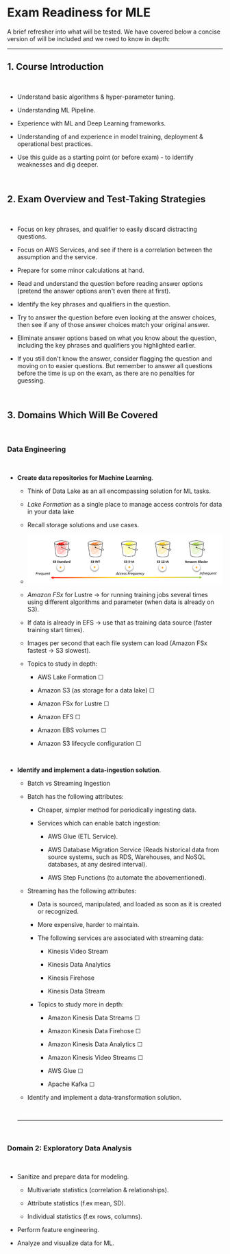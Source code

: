 # Exam Readiness for MLE

A brief refresher into what will be tested. We have covered below a concise version of will be included and we need to know in depth:

---

## 1. Course Introduction

</br>

- Understand basic algorithms & hyper-parameter tuning.

- Understanding ML Pipeline.

- Experience with ML and Deep Learning frameworks.

- Understanding of and experience in model training, deployment & operational best practices.

- Use this guide as a starting point (or before exam) - to identify weaknesses and dig deeper.

</br>

## 2. Exam Overview and Test-Taking Strategies

</br>

- Focus on key phrases, and qualifier to easily discard distracting questions.

- Focus on AWS Services, and see if there is a correlation between the assumption and the service.

- Prepare for some minor calculations at hand.

- Read and understand the question before reading answer options (pretend the answer options aren't even there at first).

- Identify the key phrases and qualifiers in the question.

- Try to answer the question before even looking at the answer choices, then see if any of those answer choices match your original answer.

- Eliminate answer options based on what you know about the question, including the key phrases and qualifiers you highlighted earlier.

- If you still don't know the answer, consider flagging the question and moving on to easier questions. But remember to answer all questions before the time is up on the exam, as there are no penalties for guessing.

</br>

## 3. Domains Which Will Be Covered

</br>

### **Data Engineering**

</br>

- **Create data repositories for Machine Learning**.

  - Think of Data Lake as an all encompassing solution for ML tasks.

  - *Lake Formation* as a single place to manage access controls for data in your data lake

  - Recall storage solutions and use cases.

  - ![S3](images/S3.png)

  - *Amazon FSx* for Lustre &rarr; for running training jobs several times using different algorithms and parameter (when data is already on S3).

  - If data is already in EFS &rarr; use that as training data source (faster training start times).

  - Images per second that each file system can load (Amazon FSx fastest &rarr; S3 slowest).

  - Topics to study in depth:

    - AWS Lake Formation &#x2610;

    - Amazon S3 (as storage for a data lake) &#x2610;

    - Amazon FSx for Lustre &#x2610;

    - Amazon EFS &#x2610;

    - Amazon EBS volumes &#x2610;

    - Amazon S3 lifecycle configuration &#x2610;

</br>

- **Identify and implement a data-ingestion solution**.

  - Batch vs Streaming Ingestion

  - Batch has the following attributes:

    - Cheaper, simpler method for periodically ingesting data.

    - Services which can enable batch ingestion:

      - AWS Glue (ETL Service).

      - AWS Database Migration Service (Reads  historical data from source systems, such as RDS, Warehouses, and NoSQL databases, at any desired interval).

      - AWS Step Functions (to automate the abovementioned).

  - Streaming has the following attributes:

    - Data is sourced, manipulated, and loaded as soon as it is created or recognized.

    - More expensive, harder to maintain.

    - The following services are associated with streaming data:

      - Kinesis Video Stream

      - Kinesis Data Analytics

      - Kinesis Firehose

      - Kinesis Data Stream

    - Topics to study more in depth:

      - Amazon Kinesis Data Streams &#x2610;

      - Amazon Kinesis Data Firehose &#x2610;

      - Amazon Kinesis Data Analytics &#x2610;

      - Amazon Kinesis Video Streams &#x2610;

      - AWS Glue &#x2610;

      - Apache Kafka &#x2610;

  - Identify and implement a data-transformation solution.

  </br>

  ---

  </br>

### **Domain 2: Exploratory Data Analysis**

</br>

- Sanitize and prepare data for modeling.

  - Multivariate statistics (correlation & relationships).

  - Attribute statistics (f.ex mean, SD).

  - Individual statistics (f.ex rows, columns).

- Perform feature engineering.

- Analyze and visualize data for ML.

